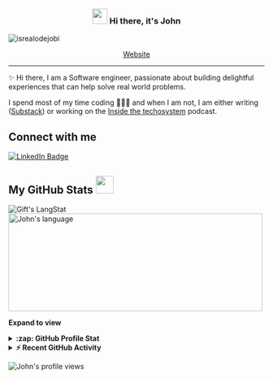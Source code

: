 <!-- Heading -->
<h3 align="center"><img src = "https://raw.githubusercontent.com/MartinHeinz/MartinHeinz/master/wave.gif" width = 30px> Hi there, it's John</h3>

<!-- Profile Views -->

<p align="left"> <img src="https://komarev.com/ghpvc/?username=johnayeni&label=Profile%20views&color=0e75b6&style=flat" alt="isrealodejobi" />
</p>

<p align="center">
  <a href="https://www.johnayeni.com">Website</a>
</p>

 <!-- About section -->

---
✨ Hi there, I am a Software engineer, passionate about building delightful experiences that can help solve real world problems. 

I spend most of my time coding 👨🏽‍💻 and when I am not, I am either writing ([Substack](https://limestack.substack.com/)) or working on the [Inside the techosystem](https://insidethetechosystem.com/) podcast.

<!-- About section: END -->


<!-- Conecct section -->

<h2>Connect with me </h3>
    <p>
        <a href="https://www.linkedin.com/in/john-ayeni-ifeoluwapo/"><img src="https://img.shields.io/badge/-John%20Ayeni%20-blue?style=plastic&amp;labelColor=blue&amp;logo=LinkedIn&amp;link=https://www.linkedin.com/in/john-ayeni-ifeoluwapo/" alt="LinkedIn Badge"></a> 
   </p>

 <!-- Connect section: END -->
 
  <!-- GitHub section -->

 ##  My GitHub Stats <img src = "https://i.pinimg.com/originals/65/c4/f4/65c4f452571be1261e9c623f7da488ac.gif" width = 35px> 
 
 <div>
   <img align="center" src="https://github-readme-streak-stats.herokuapp.com/?user=johnayeni" alt="Gift's LangStat" />
  <img align="center" src="https://github-readme-stats.vercel.app/api/top-langs?username=johnayeni&langs_count=10&show_icons=true&locale=en&layout=compact&theme=light" alt="John's language" height="192px"  width="500px"/>
</div>

**Expand to view**
<details>
  <summary><b>:zap: GitHub Profile Stat</b></summary>
  <img src="https://github-readme-stats.anuraghazra1.vercel.app/api?username=johnayeni&show_icons=true" />
</details>
<details>
  <summary><b>⚡ Recent GitHub Activity</b></summary>
  <br/>
   <a href="https://github.com/johnayeni/"><img alt="John' Activity Graph" src="https://activity-graph.herokuapp.com/graph?username=johnayeni&custom_title=John%20Contribution%20Graph&theme=react-dark" /></a>
  <br/>
</details>

<!-- GitHub section: END -->

<!-- Profile Views -->

<p align="left"> <img src="https://komarev.com/ghpvc/?username=johnayeni&label=Profile%20views&color=0e75b6&style=flat" alt="John's profile views" />
</p>

<!-- THE END -->
